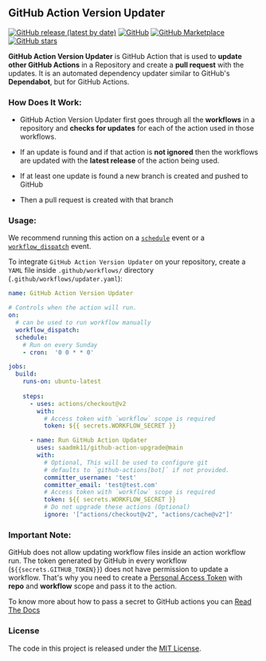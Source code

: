 ## GitHub Action Version Updater

[![GitHub release (latest by date)](https://img.shields.io/github/v/release/saadmk11/github-action-upgrade?style=flat-square)](https://github.com/saadmk11/github-action-upgrade/releases/latest)
[![GitHub](https://img.shields.io/github/license/saadmk11/github-action-upgrade?style=flat-square)](https://github.com/saadmk11/github-action-upgrade/blob/main/LICENSE)
[![GitHub Marketplace](https://img.shields.io/badge/Get%20It-on%20Marketplace-orange?style=flat-square)](https://github.com/marketplace/actions/github-action-upgrade)
[![GitHub stars](https://img.shields.io/github/stars/saadmk11/github-action-upgrade?color=success&style=flat-square)](https://github.com/saadmk11/github-action-upgrade/stargazers)

**GitHub Action Version Updater** is GitHub Action that is used to **update other GitHub Actions** in a Repository
and create a **pull request** with the updates. It is an automated dependency updater similar to GitHub's **Dependabot**, 
but for GitHub Actions.

### How Does It Work:

* GitHub Action Version Updater first goes through all the **workflows**
  in a repository and **checks for updates** for each of the action used in those workflows.

* If an update is found and if that action is **not ignored** then the workflows are updated
  with the **latest release** of the action being used.

* If at least one update is found a new branch is created and pushed to GitHub

* Then a pull request is created with that branch

### Usage:

We recommend running this action on a [`schedule`](https://docs.github.com/en/actions/reference/events-that-trigger-workflows#schedule) 
event or a [`workflow_dispatch`](https://docs.github.com/en/actions/reference/events-that-trigger-workflows#workflow_dispatch) event.

To integrate `GitHub Action Version Updater` on your repository, create a `YAML`  file 
inside `.github/workflows/` directory (`.github/workflows/updater.yaml`):

```yaml
name: GitHub Action Version Updater

# Controls when the action will run. 
on:
  # can be used to run workflow manually
  workflow_dispatch:
  schedule:
    # Run on every Sunday
    - cron:  '0 0 * * 0'

jobs:
  build:
    runs-on: ubuntu-latest
  
    steps:
      - uses: actions/checkout@v2
        with:
          # Access token with `workflow` scope is required
          token: ${{ secrets.WORKFLOW_SECRET }}

      - name: Run GitHub Action Updater
        uses: saadmk11/github-action-upgrade@main
        with:
          # Optional, This will be used to configure git
          # defaults to `github-actions[bot]` if not provided.
          committer_username: 'test'
          committer_email: 'test@test.com'
          # Access token with `workflow` scope is required
          token: ${{ secrets.WORKFLOW_SECRET }}
          # Do not upgrade these actions (Optional)
          ignore: '["actions/checkout@v2", "actions/cache@v2"]'
```

### Important Note:

GitHub does not allow updating workflow files inside an action workflow run.
The token generated by GitHub in every workflow (`${{secrets.GITHUB_TOKEN}}`) does not have
permission to update a workflow. That's why you need to create a [Personal Access Token](https://docs.github.com/en/github/authenticating-to-github/creating-a-personal-access-token)
with **repo** and **workflow** scope and pass it to the action.

To know more about how to pass a secret to GitHub actions you can [Read The Docs](https://docs.github.com/en/actions/reference/encrypted-secrets)

### License

The code in this project is released under the [MIT License](LICENSE).
